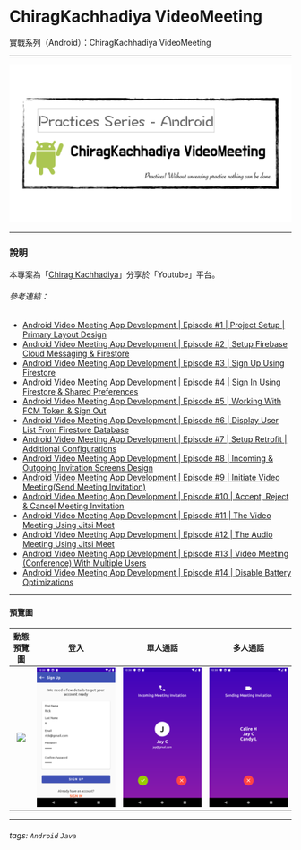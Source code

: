 # ChiragKachhadiya VideoMeeting
實戰系列（Android）：ChiragKachhadiya VideoMeeting

---

![](pics/practices-videomeeting.png)

---

### 說明 ###

本專案為「[Chirag Kachhadiya](https://www.youtube.com/channel/UCmL5TAblHHgh1xhabmPjYgw)」分享於「Youtube」平台。

###### 參考連結： ######

- [Android Video Meeting App Development | Episode #1 | Project Setup | Primary Layout Design](https://www.youtube.com/watch?v=WvJBXWiSkTU&list=PLam6bY5NszYNR54PiY_NN7hGS858xinq-&index=1)
- [Android Video Meeting App Development | Episode #2 | Setup Firebase Cloud Messaging & Firestore](https://www.youtube.com/watch?v=P54aEc4QYzI&list=PLam6bY5NszYNR54PiY_NN7hGS858xinq-&index=2)
- [Android Video Meeting App Development | Episode #3 | Sign Up Using Firestore](https://www.youtube.com/watch?v=JO9McV-_2uE&list=PLam6bY5NszYNR54PiY_NN7hGS858xinq-&index=3)
- [Android Video Meeting App Development | Episode #4 | Sign In Using Firestore & Shared Preferences](https://www.youtube.com/watch?v=aVwLY4ngoVY&list=PLam6bY5NszYNR54PiY_NN7hGS858xinq-&index=4)
- [Android Video Meeting App Development | Episode #5 | Working With FCM Token & Sign Out](https://www.youtube.com/watch?v=JDsgAReslD4&list=PLam6bY5NszYNR54PiY_NN7hGS858xinq-&index=5)
- [Android Video Meeting App Development | Episode #6 | Display User List From Firestore Database](https://www.youtube.com/watch?v=4DHTsIJNts8&list=PLam6bY5NszYNR54PiY_NN7hGS858xinq-&index=6)
- [Android Video Meeting App Development | Episode #7 | Setup Retrofit | Additional Configurations](https://www.youtube.com/watch?v=Q09KcjVfH6Q&list=PLam6bY5NszYNR54PiY_NN7hGS858xinq-&index=7)
- [Android Video Meeting App Development | Episode #8 | Incoming & Outgoing Invitation Screens Design](https://www.youtube.com/watch?v=xc7KRwJGPH8&list=PLam6bY5NszYNR54PiY_NN7hGS858xinq-&index=8)
- [Android Video Meeting App Development | Episode #9 | Initiate Video Meeting(Send Meeting Invitation)](https://www.youtube.com/watch?v=cQkuWMB_9SY&list=PLam6bY5NszYNR54PiY_NN7hGS858xinq-&index=9)
- [Android Video Meeting App Development | Episode #10 | Accept, Reject & Cancel Meeting Invitation](https://www.youtube.com/watch?v=W5UrLfa3zk4&list=PLam6bY5NszYNR54PiY_NN7hGS858xinq-&index=10)
- [Android Video Meeting App Development | Episode #11 | The Video Meeting Using Jitsi Meet](https://www.youtube.com/watch?v=iVK9BrbLPz0&list=PLam6bY5NszYNR54PiY_NN7hGS858xinq-&index=11)
- [Android Video Meeting App Development | Episode #12 | The Audio Meeting Using Jitsi Meet](https://www.youtube.com/watch?v=ax1-qbhI-Tg&list=PLam6bY5NszYNR54PiY_NN7hGS858xinq-&index=12)
- [Android Video Meeting App Development | Episode #13 | Video Meeting (Conference) With Multiple Users](https://www.youtube.com/watch?v=YF7cEz33HWc&list=PLam6bY5NszYNR54PiY_NN7hGS858xinq-&index=13)
- [Android Video Meeting App Development | Episode #14 | Disable Battery Optimizations](https://www.youtube.com/watch?v=Y7hCZqLYgGE&list=PLam6bY5NszYNR54PiY_NN7hGS858xinq-&index=14)

---

#### 預覽圖 ####

|         動態預覽圖         |         登入         |       單人通話       |      多人通話       |
|:--------------------------:|:--------------------:|:--------------------:|:-------------------:|
| ![](pics/videomeeting.gif) | ![](pics/signup.png) | ![](pics/callin.png) | ![](pics/multi.png) |

---

###### tags: `Android` `Java`
